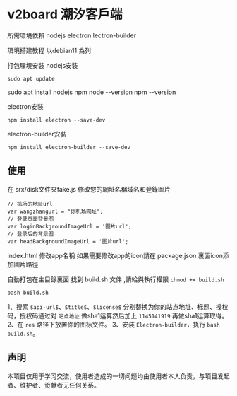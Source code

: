 # v2board 潮汐客戶端



所需環境依賴
nodejs
electron
lectron-builder


環境搭建教程 以debian11 為列

打包環境安裝
nodejs安裝

```
sudo apt update

```

sudo apt install nodejs npm
node --version
npm --version


electron安裝

```
npm install electron --save-dev
```

electron-builder安裝

```
npm install electron-builder --save-dev
```

## 使用

在 srx/disk文件夾fake.js 修改您的網址名稱域名和登錄圖片

```
// 机场的地址url
var wangzhangurl = "你机场网址";
// 登录页面背景图
var loginBackgroundImageUrl = '图片url';
// 登录后的背景图
var headBackgroundImageUrl = '图片url';
```

index.html 修改app名稱
如果需要修改app的icon請在 package.json 裏面icon添加圖片路徑

自動打包在主目錄裏面 找到 build.sh 文件 ,請給與執行權限
`chmod +x build.sh`

```
bash build.sh
```





1、搜索 `$api-url$`、`$title$`、`$license$` 分别替换为你的站点地址、标题、授权码，授权码通过对 `站点地址` 做sha1运算然后加上 `1145141919` 再做sha1运算取得。
2、在 `res` 路径下放置你的图标文件。
3、安装 `Electron-builder`，执行 `bash build.sh`。

## 声明

本项目仅用于学习交流，使用者造成的一切问题均由使用者本人负责，与项目发起者、维护者、贡献者无任何关系。

